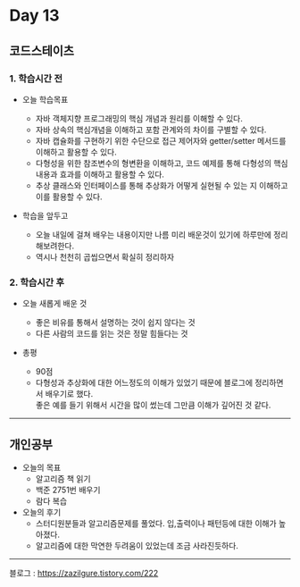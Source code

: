 # Day 13

## 코드스테이츠

### 1. 학습시간 전
* 오늘 학습목표

    * 자바 객체지향 프로그래밍의 핵심 개념과 원리를 이해할 수 있다.
    * 자바 상속의 핵심개념을 이해하고 포함 관계와의 차이를 구별할 수 있다.
    * 자바 캡슐화를 구현하기 위한 수단으로 접근 제어자와 getter/setter 메서드를 이해하고 활용할 수 있다.
    * 다형성을 위한 참조변수의 형변환을 이해하고, 코드 예제를 통해 다형성의 핵심 내용과 효과를 이해하고 활용할 수 있다.
    * 추상 클래스와 인터페이스를 통해 추상화가 어떻게 실현될 수 있는 지 이해하고 이를 활용할 수 있다.
* 학습을 앞두고

    * 오늘 내일에 걸쳐 배우는 내용이지만 나름 미리 배운것이 있기에 하루만에 정리해보려한다.
    * 역시나 천천히 곱씹으면서 확실히 정리하자
### 2. 학습시간 후
* 오늘 새롭게 배운 것

    * 좋은 비유를 통해서 설명하는 것이 쉽지 않다는 것
    * 다른 사람의 코드를 읽는 것은 정말 힘들다는 것
 
* 총평

    * 90점
    * 다형성과 추상화에 대한 어느정도의 이해가 있었기 때문에 블로그에 정리하면서 배우기로 했다.  
    좋은 예를 들기 위해서 시간을 많이 썼는데 그만큼 이해가 깊어진 것 같다.
---

## 개인공부
* 오늘의 목표
    * 알고리즘 책 읽기
    * 백준 2751번 배우기
    * 람다 복습
* 오늘의 후기
    * 스터디원분들과 알고리즘문제를 풀었다. 입,출력이나 패턴등에 대한 이해가 높아졌다.
    * 알고리즘에 대한 막연한 두려움이 있었는데 조금 사라진듯하다.    

---
블로그 : https://zazilgure.tistory.com/222